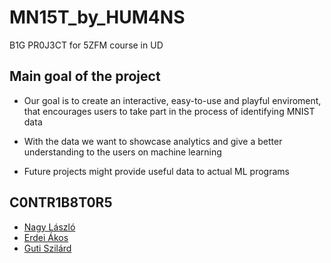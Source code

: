 # MN15T_by_HUM4NS
B1G PR0J3CT for 5ZFM course in UD

## Main goal of the project

- Our goal is to create an interactive, easy-to-use and playful enviroment, that encourages users to take
part in the process of identifying MNIST data

- With the data we want to showcase analytics and give a better understanding to the users on machine learning

- Future projects might provide useful data to actual ML programs

## C0NTR1B8T0R5

- [Nagy László](https://github.com/Laci730)
- [Erdei Ákos](https://github.com/erdeiakos)
- [Guti Szilárd](https://github.com/szilardguti)